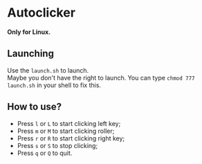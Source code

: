 # Autoclicker
**Only for Linux.**
## Launching
Use the `launch.sh` to launch.  
Maybe you don't have the right to launch. You can type `chmod 777 launch.sh` in your shell to fix this.
## How to use?
- Press `l` or `L` to start clicking left key;  
- Press `m` or `M` to start clicking roller;  
- Press `r` or `R` to start clicking right key;  
- Press `s` or `S` to stop clicking;  
- Press `q` or `Q` to quit.  
